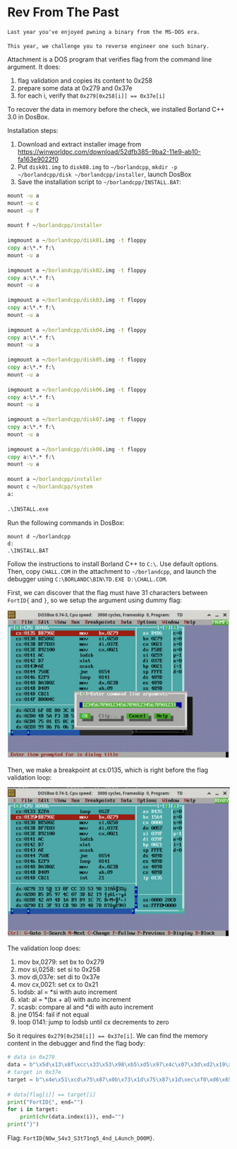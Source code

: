 # Rev From The Past

```
Last year you've enjoyed pwning a binary from the MS-DOS era.

This year, we challenge you to reverse engineer one such binary.
```

Attachment is a DOS program that verifies flag from the command line argument. It does:

1. flag validation and copies its content to 0x258
2. prepare some data at 0x279 and 0x37e
3. for each i, verify that `0x279[0x258[i]] == 0x37e[i]`

To recover the data in memory before the check, we installed Borland C++ 3.0 in DosBox.

Installation steps:

1. Download and extract installer image from <https://winworldpc.com/download/52dfb385-9ba2-11e9-ab10-fa163e9022f0>
2. Put `disk01.img` to `disk08.img` to `~/borlandcpp`, `mkdir -p ~/borlandcpp/disk ~/borlandcpp/installer`, launch DosBox
3. Save the installation script to `~/borlandcpp/INSTALL.BAT`:

```bat
mount -u a
mount -u c
mount -u f

mount f ~/borlandcpp/installer

imgmount a ~/borlandcpp/disk01.img -t floppy
copy a:\*.* f:\
mount -u a

imgmount a ~/borlandcpp/disk02.img -t floppy
copy a:\*.* f:\
mount -u a

imgmount a ~/borlandcpp/disk03.img -t floppy
copy a:\*.* f:\
mount -u a

imgmount a ~/borlandcpp/disk04.img -t floppy
copy a:\*.* f:\
mount -u a

imgmount a ~/borlandcpp/disk05.img -t floppy
copy a:\*.* f:\
mount -u a

imgmount a ~/borlandcpp/disk06.img -t floppy
copy a:\*.* f:\
mount -u a

imgmount a ~/borlandcpp/disk07.img -t floppy
copy a:\*.* f:\
mount -u a

imgmount a ~/borlandcpp/disk08.img -t floppy
copy a:\*.* f:\
mount -u a

mount a ~/borlandcpp/installer
mount c ~/borlandcpp/system
a:

.\INSTALL.exe
```

Run the following commands in DosBox:

```
mount d ~/borlandcpp
d:
.\INSTALL.BAT
```

Follow the instructions to install Borland C++ to `C:\`. Use default options. Then, copy `CHALL.COM` in the attachment to `~/borlandcpp`, and launch the debugger using `C:\BORLANDC\BIN\TD.EXE D:\CHALL.COM`.

First, we can discover that the flag must have 31 characters between `FortID{` and `}`, so we setup the argument using dummy flag:

![](./rev-from-the-past-1.png)

Then, we make a breakpoint at cs:0135, which is right before the flag validation loop:

![](./rev-from-the-past-2.png)

The validation loop does:

1. mov bx,0279: set bx to 0x279
2. mov si,0258: set si to 0x258
3. mov di,037e: set di to 0x37e
4. mov cx,0021: set cx to 0x21
5. lodsb: al = *si with auto increment
6. xlat: al = *(bx + al) with auto increment
7. scasb: compare al and *di with auto increment
8. jne 0154: fail if not equal
9. loop 0141: jump to lodsb until cx decrements to zero

So it requires `0x279[0x258[i]] == 0x37e[i]`. We can find the memory content in the debugger and find the flag body:

```python
# data in 0x279
data = b"\x5d\x13\x8f\xcc\x33\x53\x98\xb5\xd5\x97\x4c\x07\x3d\xd2\x19\x42\xa9\x4d\x1a\xb9\xd9\x1c\x7c\xe1\x3f\x93\xcb\x90\x39\x48\x7d\x9e\xfb\x59\x5e\x00\x2a\xf7\xeb\xc9\x66\x8b\xd7\x44\x61\x94\xca\x69\x51\xd6\xff\x1d\x0b\x0c\x9d\xf0\x09\x7f\x92\xea\x14\x03\x45\x83\xab\x20\xf8\xa2\xe0\xc1\x70\x43\xf9\xb7\x32\x81\xc8\x35\x4e\x6f\x8e\x80\x3c\x87\x68\x95\xf2\x4b\x5a\xf3\x3b\x5f\xdc\x2d\xba\x75\x01\xe5\x8c\xaa\xd3\x5b\xd0\x99\x86\xf6\x06\x3e\x0e\xbd\x65\x15\x29\xb6\x49\xbe\xec\x37\x73\xcd\x2f\x36\x4f\xb3\xa8\xa4\x6e\x2e\x54\x18\xf4\x52\x6a\xa6\xc3"
# target in 0x37e
target = b"\x4e\x51\xcd\x75\x87\x0b\x73\x1d\x75\x87\x1d\xec\xf0\xd6\x65\x99\x0c\x75\x0b\x65\xd3\x75\xc8\x0b\x37\x65\xaa\x86\x75\xe0\x51\x51\x35"

# data[flag[i]] == target[i]
print("FortID{", end="")
for i in target:
    print(chr(data.index(i)), end="")
print("}")
```

Flag: `FortID{N0w_S4v3_S3t71ng5_4nd_L4unch_D00M}`.
